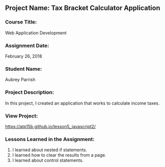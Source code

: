## Project Name:  Tax Bracket Calculator Application

### Course Title:
Web Application Development

### Assignment Date:  
February 26, 2018

### Student Name:  
Aubrey Parrish 

### Project Description:
In this project, I created an application that works to calculate income taxes. 

### View Project:
https://atp15b.github.io/lesson5_javascript2/

### Lessons Learned in the Assignment:
1. I learned about nested if statements.
2. I learned how to clear the results from a page. 
3. I learned about control statements. 

